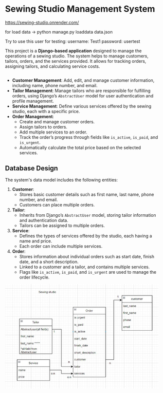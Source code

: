 
# Sewing Studio Management System

https://sewing-studio.onrender.com/

for load data -> python manage.py loaddata data.json

Try to use this user for testing:
username: Test1
password: usertest

This project is a **Django-based application** designed to manage the operations of a sewing studio. The system helps to manage customers, tailors, orders, and the services provided. It allows for tracking orders, assigning tailors, and calculating service costs.

## 

- **Customer Management**: Add, edit, and manage customer information, including name, phone number, and email.
- **Tailor Management**: Manage tailors who are responsible for fulfilling orders, using Django’s `AbstractUser` model for user authentication and profile management.
- **Service Management**: Define various services offered by the sewing studio, each with a specific price.
- **Order Management**:
    - Create and manage customer orders.
    - Assign tailors to orders.
    - Add multiple services to an order.
    - Track the order’s progress through fields like `is_active`, `is_paid`, and `is_urgent`.
    - Automatically calculate the total price based on the selected services.

## Database Design

The system's data model includes the following entities:

1. **Customer**:
    - Stores basic customer details such as first name, last name, phone number, and email.
    - Customers can place multiple orders.
2. **Tailor**:
    - Inherits from Django’s `AbstractUser` model, storing tailor information and authentication data.
    - Tailors can be assigned to multiple orders.
3. **Service**:
    - Defines the types of services offered by the studio, each having a name and price.
    - Each order can include multiple services.
4. **Order**:
    - Stores information about individual orders such as start date, finish date, and a short description.
    - Linked to a customer and a tailor, and contains multiple services.
    - Flags like `is_active`, `is_paid`, and `is_urgent` are used to manage the order lifecycle.

![models.jpg](static%2Fimages%2Fmodels.jpg)

